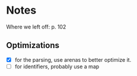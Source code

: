 # Notes

Where we left off: p. 102

## Optimizations

- [x] for the parsing, use arenas to better optimize it.
- [ ] for identifiers, probably use a map

